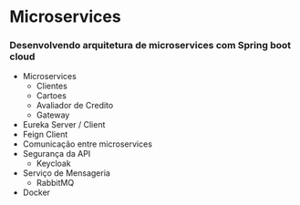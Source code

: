 # Microservices
### Desenvolvendo arquitetura de microservices com Spring boot cloud
- Microservices
  - Clientes
  - Cartoes
  - Avaliador de Credito
  - Gateway
- Eureka Server / Client
- Feign Client
- Comunicação entre microservices
- Segurança da API 
  - Keycloak
- Serviço de Mensageria
  - RabbitMQ
- Docker

